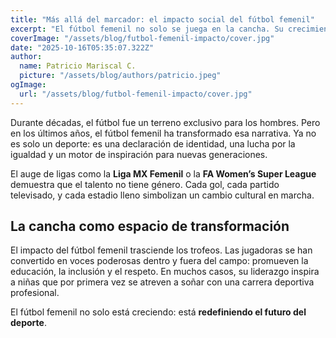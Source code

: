 ```yaml
---
title: "Más allá del marcador: el impacto social del fútbol femenil"
excerpt: "El fútbol femenil no solo se juega en la cancha. Su crecimiento representa un movimiento social que redefine el papel de las mujeres en el deporte, la visibilidad mediática y la igualdad de oportunidades."
coverImage: "/assets/blog/futbol-femenil-impacto/cover.jpg"
date: "2025-10-16T05:35:07.322Z"
author:
  name: Patricio Mariscal C.
  picture: "/assets/blog/authors/patricio.jpeg"
ogImage:
  url: "/assets/blog/futbol-femenil-impacto/cover.jpg"
---
```


Durante décadas, el fútbol fue un terreno exclusivo para los hombres. Pero en los últimos años, el fútbol femenil ha transformado esa narrativa. Ya no es solo un deporte: es una declaración de identidad, una lucha por la igualdad y un motor de inspiración para nuevas generaciones.

El auge de ligas como la **Liga MX Femenil** o la **FA Women’s Super League** demuestra que el talento no tiene género. Cada gol, cada partido televisado, y cada estadio lleno simbolizan un cambio cultural en marcha.

## La cancha como espacio de transformación

El impacto del fútbol femenil trasciende los trofeos. Las jugadoras se han convertido en voces poderosas dentro y fuera del campo: promueven la educación, la inclusión y el respeto. En muchos casos, su liderazgo inspira a niñas que por primera vez se atreven a soñar con una carrera deportiva profesional.

El fútbol femenil no solo está creciendo: está **redefiniendo el futuro del deporte**.
